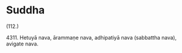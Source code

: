 

# Suddha







(112.)

4311\. Hetuyā nava, ārammaṇe nava, adhipatiyā nava (sabbattha nava), avigate nava.



